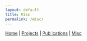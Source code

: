 ```yaml
---
layout: default
title: Misc
permalink: /misc/
---
```


[Home](/) | [Projects](/projects/) | [Publications](/publications/) | [Misc](/misc/) 

  